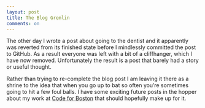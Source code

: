 ```yaml
---
layout: post
title: The Blog Gremlin
comments: on
---
```

The other day I wrote a post about going to the dentist and it apparently was reverted from its finished state before I mindlessly committed the post to GitHub. As a result everyone was left with a bit of a cliffhanger, which I have now removed. Unfortunately the result is a post that barely had a story or useful thought.

Rather than trying to re-complete the blog post I am leaving it there as a shrine to the idea that when you go up to bat so often you’re sometimes going to hit a few foul balls. I have some exciting future posts in the hopper about my work at [Code for Boston](http://www.codeforboston.org/) that should hopefully make up for it.